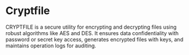 # Cryptfile
CRYPTFILE is a secure utility for encrypting and decrypting files using robust algorithms like AES and DES. It ensures data confidentiality with password or secret key access, generates encrypted files with keys, and maintains operation logs for auditing.
